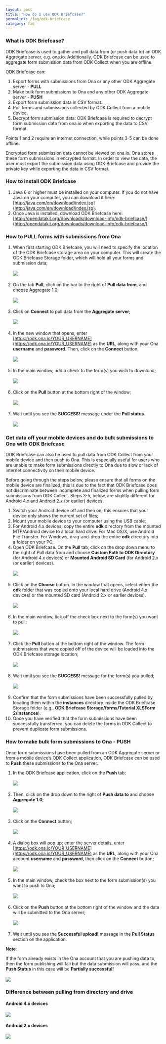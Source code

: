 ```yaml
---
layout: post
title: "How do I use ODK Briefcase?"
permalink: /faq/odk-briefcase
category: faq
---
```


### <span id="odk-briefcase"></span>What is ODK Briefcase?

ODK Briefcase is used to gather and pull data from (or push data to) an ODK Aggregate server, e.g. ona.io.  Additionally, ODK Briefcase can be used to aggregate form submission data from ODK Collect when you are offline.

ODK Briefcase can:

1. Export forms with submissions from Ona or any other ODK Aggregate server - **PULL**
1. Make bulk form submissions to Ona and any other ODK Aggregate server - **PUSH**
1. Export form submission data in CSV format.
1. Pull forms and submissions collected by ODK Collect from a mobile device.
1. Decrypt form submission data: ODK Briefcase is required to decrypt form submission data from ona.io when exporting the data to CSV format.

Points 1 and 2 require an internet connection, while points 3-5 can be done offline.

Encrypted form submission data cannot be viewed on ona.io.  Ona stores these form submissions in encrypted format.  In order to view the data, the user must export the submission data using ODK Briefcase and provide the private key while exporting the data in CSV format.

### How to install ODK Briefcase

1. Java 6 or higher must be installed on your computer. If you do not have Java on your computer, you can download it here: [http://java.com/en/download/index.jsp](http://java.com/en/download/index.jsp).
1. Once Java is installed, download ODK Briefcase here: [http://opendatakit.org/downloads/download-info/odk-briefcase/](http://opendatakit.org/downloads/download-info/odk-briefcase/).


### How to PULL forms with submissions from Ona

1. When first starting ODK Briefcase, you will need to specify the location of the ODK Briefcase storage area on your computer.  This will create the ODK Briefcase Storage folder, which will hold all your forms and submission data;
<br><br>
![](/content/screenshots/faq/faq_odk_briefcase_01.png)
<br><br>
1. On the tab **Pull**, click on the bar to the right of **Pull data from**, and choose Aggregate 1.0;
<br><br>
![](/content/screenshots/faq/faq_odk_briefcase_02.png)
<br><br>
1. Click on **Connect** to pull data from the **Aggregate server**;
<br><br>
![](/content/screenshots/faq/faq_odk_briefcase_03.png)
<br><br>
1. In the new window that opens, enter [https://odk.ona.io/YOUR_USERNAME](https://odk.ona.io/YOUR_USERNAME) as the **URL**, along with your Ona **username** and **password**. Then, click on the **Connect** button,
<br><br>
![](/content/screenshots/faq/faq_odk_briefcase_04.png)
<br><br>
1. In the main window, add a check to the form(s) you wish to download;
<br><br>
![](/content/screenshots/faq/faq_odk_briefcase_05.png)
<br><br>
1. Click on the **Pull** button at the bottom right of the window;
<br><br>
![](/content/screenshots/faq/faq_odk_briefcase_06.png)
<br><br>
1. Wait until you see the **SUCCESS!** message under the **Pull status**.
<br><br>
![](/content/screenshots/faq/faq_odk_briefcase_07.png)


### Get data off your mobile devices and do bulk submissions to Ona with ODK Briefcase

ODK Briefcase can also be used to pull data from ODK Collect from your mobile device and then push to Ona.  This is especially useful for users who are unable to make form submissions directly to Ona due to slow or lack of internet connectivity on their mobile device.

Before going through the steps below, please ensure that all forms on the mobile device are finalized; this is due to the fact that ODK Briefcase does not discriminate between incomplete and finalized forms when pulling form submissions from ODK Collect.  Steps 3-5, below, are slightly different for Android 4.x and Android 2.x (or earlier) devices.

1. Switch your Android device off and then on; this ensures that your device only shows the current set of files;
1. Mount your mobile device to your computer using the USB cable;
1. For Android 4.x devices, copy the entire **odk** directory from the mounted MTP/Android device to a local hard drive.  For Mac OS/X, use Android File Transfer.  For Windows, drag-and-drop the entire **odk** directory into a folder on your PC;
1. Open ODK Briefcase.  On the **Pull** tab, click on the drop down menu to the right of Pull data from and choose **Custom Path to ODK Directory** (for Android 4.x devices) or **Mounted Android SD Card** (for Android 2.x (or earlier) devices).
<br><br>
![](/content/screenshots/faq/faq_odk_briefcase_08.png)
<br><br>
1. Click on the **Choose** button.  In the window that opens, select either the **odk** folder that was copied onto your local hard drive (Android 4.x devices) or the mounted SD card (Android 2.x or earlier devices).
<br><br>
![](/content/screenshots/faq/faq_odk_briefcase_09.png)
<br><br>
1. In the main window, tick off the check box next to the form(s) you want to pull;
<br><br>
![](/content/screenshots/faq/faq_odk_briefcase_10.png)
<br><br>
1. Click the **Pull** button at the bottom right of the window.  The form submissions that were copied off of the device will be loaded into the ODK Briefcase storage location;
<br><br>
![](/content/screenshots/faq/faq_odk_briefcase_11.png)
<br><br>
1. Wait until you see the **SUCCESS!** message for the form(s) you pulled;
<br><br>
![](/content/screenshots/faq/faq_odk_briefcase_12.png)
<br><br>
1. Confirm that the form submissions have been successfully pulled by locating them within the **instances** directory inside the ODK Briefcase Storage folder (e.g., **ODK Briefcase Storage/forms/Tutorial XLSForm 2/instances**).
1. Once you have verified that the form submissions have been successfully transferred, you can delete the forms in ODK Collect to prevent duplicate form submissions.


### How to make bulk form submissions to Ona - PUSH

Once form submissions have been pulled from an ODK Aggregate server or from a mobile device’s ODK Collect application, ODK Briefcase can be used to **Push** these submissions to the Ona server.

1. In the ODK Briefcase application, click on the **Push** tab;
<br><br>
![](/content/screenshots/faq/faq_odk_briefcase_13.png)
<br><br>
1. Then, click on the drop down to the right of **Push data to** and choose **Aggregate 1.0**;
<br><br>
![](/content/screenshots/faq/faq_odk_briefcase_14.png)
<br><br>
1. Click on the **Connect** button;
<br><br>
![](/content/screenshots/faq/faq_odk_briefcase_15.png)
<br><br>
1. A dialog box will pop up; enter the server details, enter [https://odk.ona.io/YOUR_USERNAME](https://odk.ona.io/YOUR_USERNAME) as the **URL**, along with your Ona account **username** and **password**, then click on the **Connect** button;
<br><br>
![](/content/screenshots/faq/faq_odk_briefcase_16.png)
<br><br>
1. In the main window, check the box next to the form submission(s) you want to push to Ona;
<br><br>
![](/content/screenshots/faq/faq_odk_briefcase_17.png)
<br><br>
1. Click on the **Push** button at the bottom right of the window and the data will be submitted to the Ona server;
<br><br>
![](/content/screenshots/faq/faq_odk_briefcase_18.png)
<br><br>
1. Wait until you see the **Successful upload!** message in the **Pull Status** section on the application.

**Note**:

If the form already exists in the Ona account that you are pushing data to, then the form publishing will fail but the data submission will pass, and the **Push Status** in this case will be **Partially successful!**
<br><br>
![](/content/screenshots/faq/faq_odk_briefcase_19.png)

### Difference between pulling from directory and drive

#### Android 4.x devices

 ![](/content/screenshots/faq/faq_odk_briefcase_20.png)

#### Android 2.x devices

 ![](/content/screenshots/faq/faq_odk_briefcase_21.png)
